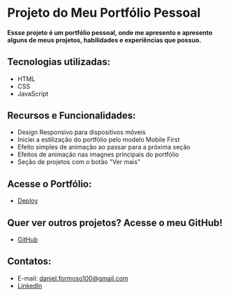 # Projeto do **Meu Portfólio Pessoal**

#### Essse projeto é um portfólio pessoal, onde me apresento e apresento alguns de meus projetos, habilidades e experiências que possuo.

## Tecnologias utilizadas:
- HTML
- CSS
- JavaScript

## Recursos e Funcionalidades:
- Design Responsivo para dispositivos móveis
- Iniciei a estilização do portfólio pelo modelo Mobile First
- Efeito simples de animação ao passar para a próxima seção
- Efeitos de animação nas imagnes principais do portfólio
- Seção de projetos com o botão "Ver mais"

## Acesse o Portfólio:
- [Deploy](https://portfolio-pessoal-react-psi.vercel.app/)

## Quer ver outros projetos? Acesse o meu GitHub!
- [GitHub](https://github.com/Daniel-Formoso)  

## Contatos:
- E-mail: daniel.formoso100@gmail.com
- [LinkedIn](https://www.linkedin.com/in/danielformoso/)

